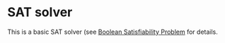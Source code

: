 # SAT solver
This is a basic SAT solver (see [Boolean Satisfiability Problem](https://en.wikipedia.org/wiki/Boolean_satisfiability_problem) for
details.
